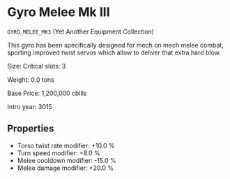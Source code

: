 # Gyro Melee Mk III

`GYRO_MELEE_MK3` (Yet Another Equipment Collection)

This gyro has been specifically designed for mech on mech melee combat, sporting improved twist servos which allow to deliver that extra hard blow.

Size: Critical slots: 3

Weight: 0.0 tons

Base Price: 1,200,000 cbills

Intro year: 3015

## Properties
* Torso twist rate modifier: +10.0 %
* Turn speed modifier: +8.0 %
* Melee cooldown modifier: -15.0 %
* Melee damage modifier: +20.0 %
